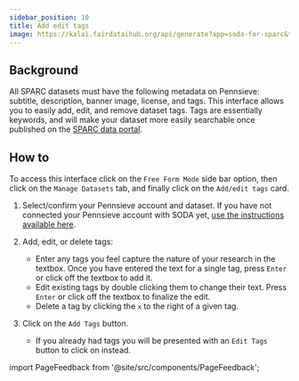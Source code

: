 ```yaml
---
sidebar_position: 10
title: Add edit tags
image: https://kalai.fairdataihub.org/api/generate?app=soda-for-sparc&title=Add%2Fedit%20tags&description=Manage%20Dataset
---
```


## Background

All SPARC datasets must have the following metadata on Pennsieve: subtitle, description, banner image, license, and tags. This interface allows you to easily add, edit, and remove dataset tags. Tags are essentially keywords, and will make your dataset more easily searchable once published on the [SPARC data portal](https://sparc.science/).

## How to

To access this interface click on the `Free Form Mode` side bar option, then click on the `Manage Datasets` tab, and finally click on the `Add/edit tags` card.

1. Select/confirm your Pennsieve account and dataset. If you have not connected your Pennsieve account with SODA yet, [use the instructions available here](./connect-your-pennsieve-account-with-soda).
2. Add, edit, or delete tags:
   - Enter any tags you feel capture the nature of your research in the textbox. Once you have entered the text for a single tag, press `Enter` or click off the textbox to add it.
   - Edit existing tags by double clicking them to change their text. Press `Enter` or click off the textbox to finalize the edit.
   - Delete a tag by clicking the `x` to the right of a given tag.
3. Click on the `Add Tags` button.

   - If you already had tags you will be presented with an `Edit Tags` button to click on instead.

import PageFeedback from '@site/src/components/PageFeedback';

<PageFeedback />
